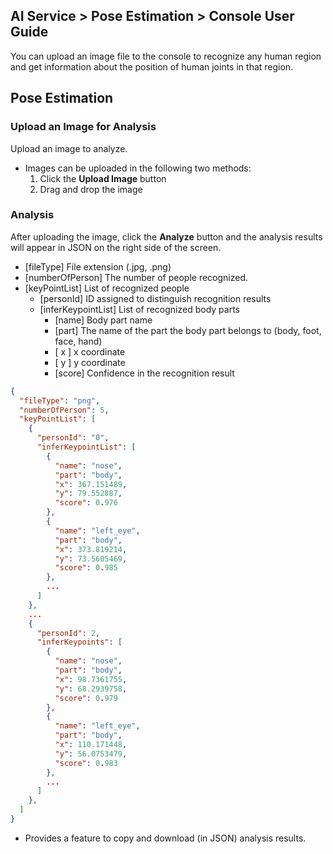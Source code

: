 ## AI Service > Pose Estimation > Console User Guide

You can upload an image file to the console to recognize any human region and get information about the position of human joints in that region.

## Pose Estimation

### Upload an Image for Analysis

Upload an image to analyze.

- Images can be uploaded in the following two methods:
    1. Click the **Upload Image** button
    2. Drag and drop the image

### Analysis

After uploading the image, click the **Analyze** button and the analysis results will appear in JSON on the right side of the screen.

* [fileType] File extension (.jpg, .png)
* [numberOfPerson] The number of people recognized.
* [keyPointList] List of recognized people
    * [personId] ID assigned to distinguish recognition results
    * [inferKeypointList] List of recognized body parts
        * [name] Body part name
        * [part] The name of the part the body part belongs to (body, foot, face, hand)
        * [ x ] x coordinate
        * [ y ] y coordinate
        * [score] Confidence in the recognition result


```json
{
  "fileType": "png",
  "numberOfPerson": 5,
  "keyPointList": [
    {
      "personId": "0",
      "inferKeypointList": [
        {
          "name": "nose",
          "part": "body",
          "x": 367.151489,
          "y": 79.552887,
          "score": 0.976
        },
        {
          "name": "left_eye",
          "part": "body",
          "x": 373.819214,
          "y": 73.5605469,
          "score": 0.985
        },
        ...
      ]
    },
    ...
    {
      "personId": 2,
      "inferKeypoints": [
        {
          "name": "nose",
          "part": "body",
          "x": 98.7361755,
          "y": 68.2939758,
          "score": 0.979
        },
        {
          "name": "left_eye",
          "part": "body",
          "x": 110.171448,
          "y": 56.0753479,
          "score": 0.983
        },
        ...
      ]
    },
  ]
}
```

* Provides a feature to copy and download (in JSON) analysis results.
